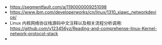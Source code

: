 - https://segmentfault.com/a/1190000009251098
- https://www.ibm.com/developerworks/cn/linux/1310_xiawc_networkdevice/
- Linux 内核网络协议栈源码中文注释以及相关流程分析调用: <https://github.com/y123456yz/Reading-and-comprehense-linux-Kernel-network-protocol-stack>
- 